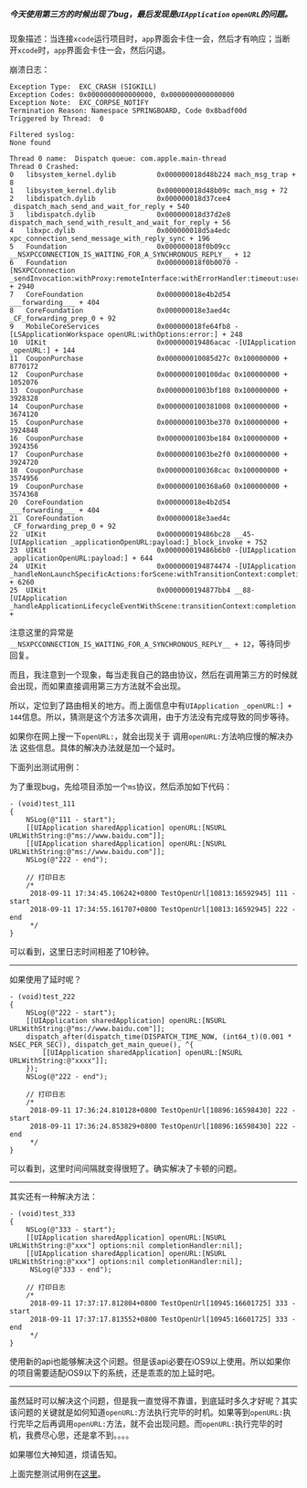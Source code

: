 ##### 今天使用第三方的时候出现了bug，最后发现是`UIApplication` `openURL`的问题。

现象描述：当连接`xcode`运行项目时，`app`界面会卡住一会，然后才有响应；当断开`xcode`时，`app`界面会卡住一会，然后闪退。

崩溃日志：

    Exception Type:  EXC_CRASH (SIGKILL)
    Exception Codes: 0x0000000000000000, 0x0000000000000000
    Exception Note:  EXC_CORPSE_NOTIFY
    Termination Reason: Namespace SPRINGBOARD, Code 0x8badf00d
    Triggered by Thread:  0
    
    Filtered syslog:
    None found
    
    Thread 0 name:  Dispatch queue: com.apple.main-thread
    Thread 0 Crashed:
    0   libsystem_kernel.dylib        	0x000000018d48b224 mach_msg_trap + 8
    1   libsystem_kernel.dylib        	0x000000018d48b09c mach_msg + 72
    2   libdispatch.dylib             	0x000000018d37cee4 _dispatch_mach_send_and_wait_for_reply + 540
    3   libdispatch.dylib             	0x000000018d37d2e8 dispatch_mach_send_with_result_and_wait_for_reply + 56
    4   libxpc.dylib                  	0x000000018d5a4edc xpc_connection_send_message_with_reply_sync + 196
    5   Foundation                    	0x000000018f0b09cc __NSXPCCONNECTION_IS_WAITING_FOR_A_SYNCHRONOUS_REPLY__ + 12
    6   Foundation                    	0x000000018f0b0070 -[NSXPCConnection _sendInvocation:withProxy:remoteInterface:withErrorHandler:timeout:userInfo:] + 2940
    7   CoreFoundation                	0x000000018e4b2d54 ___forwarding___ + 404
    8   CoreFoundation                	0x000000018e3aed4c _CF_forwarding_prep_0 + 92
    9   MobileCoreServices            	0x000000018fe64fb8 -[LSApplicationWorkspace openURL:withOptions:error:] + 248
    10  UIKit                         	0x000000019486acac -[UIApplication _openURL:] + 144
    11  CouponPurchase                	0x000000010085d27c 0x100000000 + 8770172
    12  CouponPurchase                	0x0000000100100dac 0x100000000 + 1052076
    13  CouponPurchase                	0x00000001003bf108 0x100000000 + 3928328
    14  CouponPurchase                	0x0000000100381008 0x100000000 + 3674120
    15  CouponPurchase                	0x00000001003be370 0x100000000 + 3924848
    16  CouponPurchase                	0x00000001003be184 0x100000000 + 3924356
    17  CouponPurchase                	0x00000001003be2f0 0x100000000 + 3924720
    18  CouponPurchase                	0x0000000100368cac 0x100000000 + 3574956
    19  CouponPurchase                	0x0000000100368a60 0x100000000 + 3574368
    20  CoreFoundation                	0x000000018e4b2d54 ___forwarding___ + 404
    21  CoreFoundation                	0x000000018e3aed4c _CF_forwarding_prep_0 + 92
    22  UIKit                         	0x000000019486bc28 __45-[UIApplication _applicationOpenURL:payload:]_block_invoke + 752
    23  UIKit                         	0x000000019486b6b0 -[UIApplication _applicationOpenURL:payload:] + 644
    24  UIKit                         	0x0000000194874474 -[UIApplication _handleNonLaunchSpecificActions:forScene:withTransitionContext:completion:] + 6260
    25  UIKit                         	0x0000000194877bb4 __88-[UIApplication _handleApplicationLifecycleEventWithScene:transitionContext:completion:]_block_invoke + 

注意这里的异常是` __NSXPCCONNECTION_IS_WAITING_FOR_A_SYNCHRONOUS_REPLY__ + 12`，等待同步回复。

而且，我注意到一个现象，每当走我自己的路由协议，然后在调用第三方的时候就会出现，而如果直接调用第三方方法就不会出现。

所以，定位到了路由相关的地方。而上面信息中有`UIApplication _openURL:] + 144`信息。所以，猜测是这个方法多次调用，由于方法没有完成导致的同步等待。

如果你在网上搜一下`openURL:`，就会出现关于 调用`openURL:`方法响应慢的解决办法 这些信息。具体的解决办法就是加一个延时。

下面列出测试用例：

为了重现bug，先给项目添加一个`ms`协议，然后添加如下代码：

    - (void)test_111
    {
        NSLog(@"111 - start");
        [[UIApplication sharedApplication] openURL:[NSURL URLWithString:@"ms://www.baidu.com"]];
        [[UIApplication sharedApplication] openURL:[NSURL URLWithString:@"ms://www.baidu.com"]];
        NSLog(@"222 - end");
        
        // 打印日志
        /*
         2018-09-11 17:34:45.106242+0800 TestOpenUrl[10813:16592945] 111 - start
         2018-09-11 17:34:55.161707+0800 TestOpenUrl[10813:16592945] 222 - end
         */
    }
    
可以看到，这里日志时间相差了10秒钟。
***
如果使用了延时呢？

    - (void)test_222
    {
        NSLog(@"222 - start");
        [[UIApplication sharedApplication] openURL:[NSURL URLWithString:@"ms://www.baidu.com"]];
        dispatch_after(dispatch_time(DISPATCH_TIME_NOW, (int64_t)(0.001 * NSEC_PER_SEC)), dispatch_get_main_queue(), ^{
            [[UIApplication sharedApplication] openURL:[NSURL URLWithString:@"xxxx"]];
        });
        NSLog(@"222 - end");
        
        // 打印日志
        /*
         2018-09-11 17:36:24.810128+0800 TestOpenUrl[10896:16598430] 222 - start
         2018-09-11 17:36:24.853829+0800 TestOpenUrl[10896:16598430] 222 - end
         */
    }

可以看到，这里时间间隔就变得很短了。确实解决了卡顿的问题。
***

其实还有一种解决方法：

    - (void)test_333
    {
        NSLog(@"333 - start");
        [[UIApplication sharedApplication] openURL:[NSURL URLWithString:@"xxx"] options:nil completionHandler:nil];
        [[UIApplication sharedApplication] openURL:[NSURL URLWithString:@"xxx"] options:nil completionHandler:nil];
         NSLog(@"333 - end");
        
        // 打印日志
        /*
         2018-09-11 17:37:17.812804+0800 TestOpenUrl[10945:16601725] 333 - start
         2018-09-11 17:37:17.813552+0800 TestOpenUrl[10945:16601725] 333 - end
         */
    }
    
使用新的api也能够解决这个问题。但是该api必要在iOS9以上使用。所以如果你的项目需要适配iOS9以下的系统，还是乖乖的加上延时吧。
***

虽然延时可以解决这个问题，但是我一直觉得不靠谱，到底延时多久才好呢？其实该问题的关键就是如何知道`openURL:`方法执行完毕的时机。如果等到`openURL:`执行完毕之后再调用`openURL:`方法，就不会出现问题。而`openURL:`执行完毕的时机，我费尽心思，还是拿不到。。。。

如果哪位大神知道，烦请告知。

上面完整测试用例在[这里](https://github.com/jianghui1/TestOpenUrl)。
